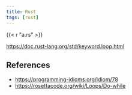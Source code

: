```yaml
---
title: Rust
tags: [rust]
---
```


{{< r "a.rs" >}}

<https://doc.rust-lang.org/std/keyword.loop.html>

## References

- <https://programming-idioms.org/idiom/78>
- <https://rosettacode.org/wiki/Loops/Do-while>
